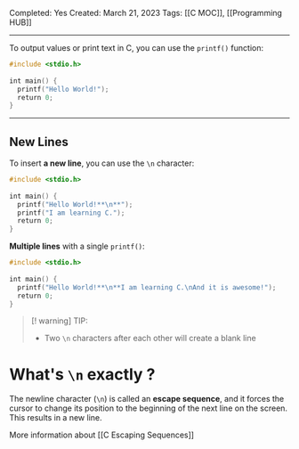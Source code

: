 Completed: Yes
Created: March 21, 2023
Tags: [[C MOC]], [[Programming HUB]]

---
To output values or print text in C, you can use the `printf()` function:
``` C
#include <stdio.h>  
  
int main() {  
  printf("Hello World!");  
  return 0;  
}
```

---
## New Lines
To insert **a new line**, you can use the `\n` character:
``` C
#include <stdio.h>  
  
int main() {  
  printf("Hello World!**\n**");  
  printf("I am learning C.");  
  return 0;  
}
```

**Multiple lines** with a single `printf()`:
``` C
#include <stdio.h>  
  
int main() {  
  printf("Hello World!**\n**I am learning C.\nAnd it is awesome!");  
  return 0;  
}
```

>[! warning] TIP:
> - Two `\n` characters after each other will create a blank line

# What's `\n` exactly ?
The newline character (`\n`) is called an **escape sequence**, and it forces the cursor to change its position to the beginning of the next line on the screen. This results in a new line.

More information about [[C Escaping Sequences]]
